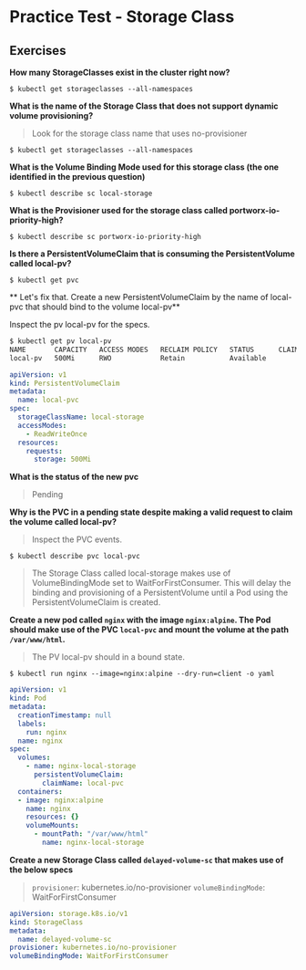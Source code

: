 # Practice Test - Storage Class

## Exercises

**How many StorageClasses exist in the cluster right now?**

`$ kubectl get storageclasses --all-namespaces`

**What is the name of the Storage Class that does not support dynamic volume provisioning?**

> Look for the storage class name that uses no-provisioner

`$ kubectl get storageclasses --all-namespaces`

**What is the Volume Binding Mode used for this storage class (the one identified in the previous question)**

`$ kubectl describe sc local-storage`

**What is the Provisioner used for the storage class called portworx-io-priority-high?**

`$ kubectl describe sc portworx-io-priority-high`

**Is there a PersistentVolumeClaim that is consuming the PersistentVolume called local-pv?**

`$ kubectl get pvc`

** Let's fix that. Create a new PersistentVolumeClaim by the name of local-pvc that should bind to the volume local-pv**

Inspect the pv local-pv for the specs.

```bash
$ kubectl get pv local-pv
NAME       CAPACITY   ACCESS MODES   RECLAIM POLICY   STATUS      CLAIM   STORAGECLASS    REASON   AGE
local-pv   500Mi      RWO            Retain           Available           local-storage            4m3s
```

```yaml
apiVersion: v1
kind: PersistentVolumeClaim
metadata:
  name: local-pvc
spec:
  storageClassName: local-storage
  accessModes:
    - ReadWriteOnce
  resources:
    requests:
      storage: 500Mi
```

**What is the status of the new pvc**

> Pending

**Why is the PVC in a pending state despite making a valid request to claim the volume called local-pv?**

> Inspect the PVC events.

`$ kubectl describe pvc local-pvc`

> The Storage Class called local-storage makes use of VolumeBindingMode set to WaitForFirstConsumer. This will delay the binding and provisioning of a PersistentVolume until a Pod using the PersistentVolumeClaim is created.

**Create a new pod called `nginx` with the image `nginx:alpine`. The Pod should make use of the PVC `local-pvc` and mount the volume at the path `/var/www/html`.**

> The PV local-pv should in a bound state.

`$ kubectl run nginx --image=nginx:alpine --dry-run=client -o yaml`

```yaml
apiVersion: v1
kind: Pod
metadata:
  creationTimestamp: null
  labels:
    run: nginx
  name: nginx
spec:
  volumes:
    - name: nginx-local-storage
      persistentVolumeClaim:
        claimName: local-pvc
  containers:
  - image: nginx:alpine
    name: nginx
    resources: {}
    volumeMounts:
      - mountPath: "/var/www/html"
        name: nginx-local-storage
```

**Create a new Storage Class called `delayed-volume-sc` that makes use of the below specs**

> `provisioner`: kubernetes.io/no-provisioner
> `volumeBindingMode`: WaitForFirstConsumer


```yaml
apiVersion: storage.k8s.io/v1
kind: StorageClass
metadata:
  name: delayed-volume-sc
provisioner: kubernetes.io/no-provisioner
volumeBindingMode: WaitForFirstConsumer
```